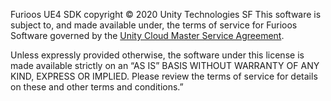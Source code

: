 Furioos UE4 SDK copyright © 2020 Unity Technologies SF
This software is subject to, and made available under, the terms of service for Furioos Software governed by the [Unity Cloud Master Service Agreement](https://unity3d.com/legal/cloud-msa).

Unless expressly provided otherwise, the software under this license is made available strictly on an “AS IS” BASIS WITHOUT WARRANTY OF ANY KIND, EXPRESS OR IMPLIED. Please review the terms of service for details on these and other terms and conditions.”
